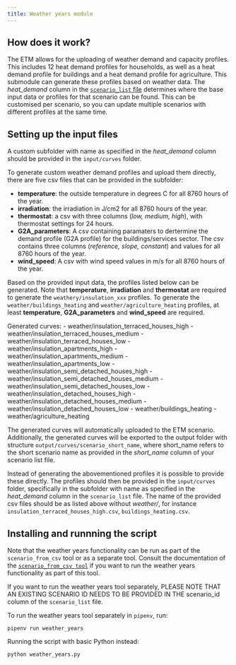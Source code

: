 ```yaml
---
title: Weather years module
---
```


## How does it work?
The ETM allows for the uploading of weather demand and capacity profiles. This includes 12 heat demand profiles for households, as well as a heat demand profile for buildings and a heat demand profile for agriculture. This submodule can generate these profiles based on weather data. The *heat_demand* column in the [`scenario_list` file](creating-and-updating#scenario_listcsv) determines where the base input data or profiles for that scenario can be found. This can be customised per scenario, so you can update multiple scenarios with different profiles at the same time.

## Setting up the input files
A custom subfolder with name as specified in the *heat_demand* column should be provided in the `input/curves` folder. 

To generate custom weather demand profiles and upload them directly, there are five csv files that can be provided in the subfolder:
* **temperature**: the outside temperature in degrees C for all 8760 hours of the year.
* **irradiation**: the irradiation in J/cm2 for all 8760 hours of the year.
* **thermostat**: a csv with three columns (*low, medium, high*), with thermostat settings for 24 hours.
* **G2A_parameters**: A csv containing paramaters to dertermine the demand profile (G2A profile) for the buildings/services sector. The csv contains three columns (*reference, slope, constant*) and values for all 8760 hours of the year.
* **wind_speed**: A csv with wind speed values in m/s for all 8760 hours of the year.

Based on the provided input data, the profiles listed below can be generated. Note that **temperature**, **irradiation** and **thermostat** are required to generate the `weathery/insulation_xxx` profiles. To generate the `weather/buildings_heating` and `weather/agriculture_heating` profiles, at least **temperature**, **G2A_parameters** and **wind_speed** are required. 

Generated curves:
      - weather/insulation_terraced_houses_high
      - weather/insulation_terraced_houses_medium
      - weather/insulation_terraced_houses_low
      - weather/insulation_apartments_high
      - weather/insulation_apartments_medium
      - weather/insulation_apartments_low
      - weather/insulation_semi_detached_houses_high
      - weather/insulation_semi_detached_houses_medium
      - weather/insulation_semi_detached_houses_low
      - weather/insulation_detached_houses_high
      - weather/insulation_detached_houses_medium
      - weather/insulation_detached_houses_low
      - weather/buildings_heating
      - weather/agriculture_heating

The generated curves will automatically uploaded to the ETM scenario. Additionally, the generated curves will be exported to the output folder with structure `output/curves/scenario_short_name`, where short_name refers to the short scenario name as provided in the *short_name* column of your scenario list file.

Instead of generating the abovementioned profiles it is possible to provide these directly. The profiles should then be provided in the `input/curves` folder, specifically in the subfolder with name as specified in the *heat_demand* column in the `scenario_list` file. The name of the provided csv files should be as listed above without *weather/*, for instance `insulation_terraced_houses_high.csv`, `buildings_heating.csv`.

## Installing and runnning the script
Note that the weather years functionality can be run as part of the `scenario_from_csv` tool or as a separate tool. Consult the documentation of the [`scenario_from_csv tool`](creating-and-updating) if you want to run the weather years functionality as part of this tool. 

If you want to run the weather years tool separately, PLEASE NOTE THAT AN EXISTING SCENARIO ID NEEDS TO BE PROVIDED IN THE scenario_id column of the `scenario_list` file. 

To run the weather years tool separately in `pipenv`, run:
```
pipenv run weather_years
```
Running the script with basic Python instead:
```
python weather_years.py
```